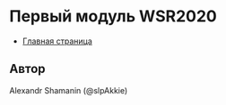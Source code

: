 # Первый модуль WSR2020

- [Главная страница](/index.html)

## Автор

Alexandr Shamanin (@slpAkkie)
